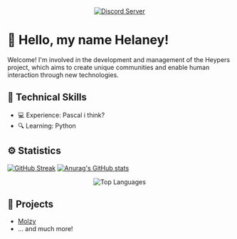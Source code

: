 <!-- README.md -->

<div align="center">
<a href="https://discord.gg/Tvn59rJybp">
  <img src="https://img.shields.io/badge/Join%20us%20on-Discord-blue?style=for-the-badge&logo=discord&logoColor=white&color=7289DA"" alt="Discord Server" />
</a>
</div>


# 👋 Hello, my name Helaney!

Welcome! I'm involved in the development and management of the Heypers project, which aims to create unique communities and enable human interaction through new technologies.

## 🧠 Technical Skills

- 💻 Experience: Pascal i think?
- 🔍 Learning: Python

## ⚙️ Statistics

[![GitHub Streak](https://streak-stats.demolab.com/?user=mrf0rtuna4&theme=dark&mode=weekly&currStreakNum=2FD3EB&fire=pink&sideLabels=F00&date_format=[Y.]n.j)](https://git.io/streak-stats)
[![Anurag's GitHub stats](https://github-readme-stats.vercel.app/api?username=mrf0rtuna4&show_icons=true&theme=dark)](https://github.com/anuraghazra/github-readme-stats)
<div align="center">
  <img src="https://github-readme-stats.vercel.app/api/top-langs/?username=mrf0rtuna4&layout=compact&theme=dark" alt="Top Languages" />
</div>

## 🚀 Projects

- [Molzy](https://github.com/Helaney12/Molzy)
- ... and much more!
